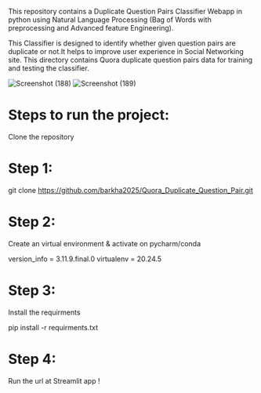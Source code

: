 
This repository contains a Duplicate Question Pairs Classifier Webapp in python using Natural Language Processing (Bag of Words with preprocessing and Advanced feature Engineering).

This Classifier is designed to identify whether given question pairs are duplicate or not.It helps to improve user experience in Social Networking site.
This directory contains Quora duplicate question pairs data for training and testing the classifier.






![Screenshot (188)](https://github.com/user-attachments/assets/0802b821-5f48-49e4-8eb7-60d8d4d8114f)
![Screenshot (189)](https://github.com/user-attachments/assets/f14aa606-ce85-4572-aee3-95388adccb13)

# Steps to run the project:

Clone the repository

# Step 1:

git clone https://github.com/barkha2025/Quora_Duplicate_Question_Pair.git

# Step 2:
Create an virtual environment & activate on pycharm/conda

version_info = 3.11.9.final.0
virtualenv = 20.24.5

# Step 3:

Install the requirments

pip install -r requirments.txt


# Step 4:
Run the url at Streamlit app !





